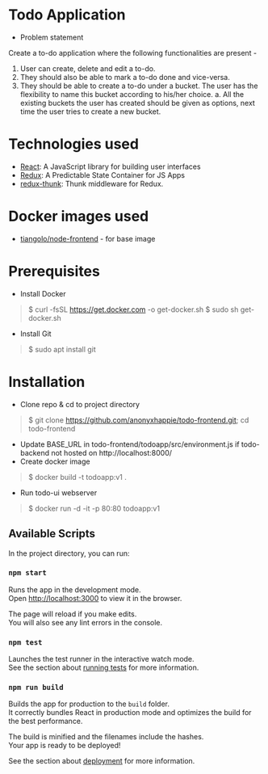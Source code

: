 # Todo Application

- Problem statement

Create a to-do application where the following functionalities are present -
1. User can create, delete and edit a to-do.
2. They should also be able to mark a to-do done and vice-versa.
3. They should be able to create a to-do under a bucket. The user has the flexibility to name this bucket according to his/her choice.
a. All the existing buckets the user has created should be given as options, next time the user tries to create a new bucket.

# Technologies used
- [React](https://reactjs.org/): A JavaScript library for building user interfaces
- [Redux](https://redux.js.org/): A Predictable State Container for JS Apps
- [redux-thunk](https://github.com/reduxjs/redux-thunk): Thunk middleware for Redux.

# Docker images used
- [tiangolo/node-frontend](https://hub.docker.com/r/tiangolo/node-frontend/) - for base image

# Prerequisites
- Install Docker
> $ curl -fsSL https://get.docker.com -o get-docker.sh
> $ sudo sh get-docker.sh
- Install Git
> $ sudo apt install git

# Installation
- Clone repo & cd to project directory
> $ git clone https://github.com/anonyxhappie/todo-frontend.git; cd todo-frontend
- Update BASE_URL in todo-frontend/todoapp/src/environment.js if todo-backend not hosted on http://localhost:8000/
- Create docker image
> $ docker build -t todoapp:v1 .
- Run todo-ui webserver
> $ docker run -d -it -p 80:80 todoapp:v1

## Available Scripts

In the project directory, you can run:

### `npm start`

Runs the app in the development mode.<br />
Open [http://localhost:3000](http://localhost:3000) to view it in the browser.

The page will reload if you make edits.<br />
You will also see any lint errors in the console.

### `npm test`

Launches the test runner in the interactive watch mode.<br />
See the section about [running tests](https://facebook.github.io/create-react-app/docs/running-tests) for more information.

### `npm run build`

Builds the app for production to the `build` folder.<br />
It correctly bundles React in production mode and optimizes the build for the best performance.

The build is minified and the filenames include the hashes.<br />
Your app is ready to be deployed!

See the section about [deployment](https://facebook.github.io/create-react-app/docs/deployment) for more information.
